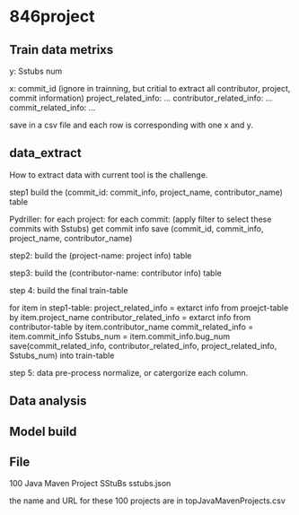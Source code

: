 # 846project

## Train data metrixs

y: Sstubs num

x:
  commit_id (ignore in trainning, but critial to extract all contributor, project, commit information)
  project_related_info: ...
  contributor_related_info: ...
  commit_related_info: ...
  
save in a csv file and each row is corresponding with one x and y.

## data_extract

How to extract data with current tool is the challenge.

step1
build the (commit_id: commit_info, project_name, contributor_name) table

Pydriller:
for each project:
  for each commit: (apply filter to select these commits with Sstubs)
    get commit info
    save (commit_id, commit_info, project_name, contributor_name) 

step2:
build the (project-name: project info) table

step3:
build the (contributor-name: contributor info) table

step 4:
build the final train-table

for item in step1-table:
  project_related_info = extarct info from proejct-table by item.project_name
  contributor_related_info = extarct info from contributor-table by item.contributor_name
  commit_related_info = item.commit_info
  Sstubs_num = item.commit_info.bug_num
  save(commit_related_info, contributor_related_info, project_related_info, Sstubs_num) into train-table

step 5:
data pre-process
normalize, or catergorize each column.

## Data analysis


## Model build


## File

100 Java Maven Project SStuBs sstubs.json

the name and URL for these 100 projects are in topJavaMavenProjects.csv
